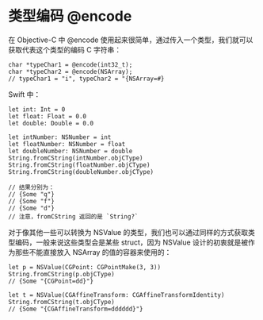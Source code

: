 # 类型编码 @encode

在 Objective-C 中 @encode 使用起来很简单，通过传入一个类型，我们就可以获取代表这个类型的编码 C 字符串：

	char *typeChar1 = @encode(int32_t);
	char *typeChar2 = @encode(NSArray);
	// typeChar1 = "i", typeChar2 = "{NSArray=#}
	
Swift 中：
	
	let int: Int = 0
	let float: Float = 0.0
	let double: Double = 0.0
	
	let intNumber: NSNumber = int
	let floatNumber: NSNumber = float
	let doubleNumber: NSNumber = double
	String.fromCString(intNumber.objCType)
	String.fromCString(floatNumber.objCType)
	String.fromCString(doubleNumber.objCType)
	
	// 结果分别为：
	// {Some "q"}
	// {Some "f"}
	// {Some "d"}
	// 注意，fromCString 返回的是 `String?`

对于像其他一些可以转换为 NSValue 的类型，我们也可以通过同样的方式获取类型编码，一般来说这些类型会是某些 struct，因为 NSValue 设计的初衷就是被作为那些不能直接放入 NSArray 的值的容器来使用的：

	let p = NSValue(CGPoint: CGPointMake(3, 3))
	String.fromCString(p.objCType)
	// {Some "{CGPoint=dd}"}
	
	let t = NSValue(CGAffineTransform: CGAffineTransformIdentity)
	String.fromCString(t.objCType)
	// {Some "{CGAffineTransform=dddddd}"}

